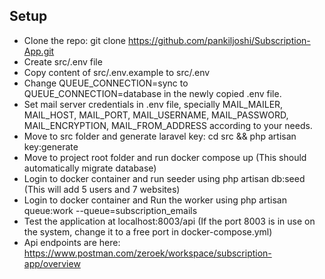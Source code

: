 ## Setup

- Clone the repo: git clone https://github.com/pankiljoshi/Subscription-App.git
- Create src/.env file
- Copy content of src/.env.example to src/.env
- Change QUEUE_CONNECTION=sync to QUEUE_CONNECTION=database in the newly copied .env file.
- Set mail server credentials in .env file, specially MAIL_MAILER, MAIL_HOST, MAIL_PORT, MAIL_USERNAME, MAIL_PASSWORD, MAIL_ENCRYPTION, MAIL_FROM_ADDRESS according to your needs.
- Move to src folder and generate laravel key: cd src && php artisan key:generate
- Move to project root folder and run docker compose up (This should automatically migrate database)
- Login to docker container and run seeder using php artisan db:seed (This will add 5 users and 7 websites)
- Login to docker container and Run the worker using php artisan queue:work --queue=subscription_emails
- Test the application at localhost:8003/api (If the port 8003 is in use on the system, change it to a free port in docker-compose.yml)
- Api endpoints are here: https://www.postman.com/zeroek/workspace/subscription-app/overview